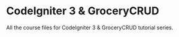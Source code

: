 # CodeIgniter 3 & GroceryCRUD

All the course files for CodeIgniter 3 & GroceryCRUD tutorial series.

